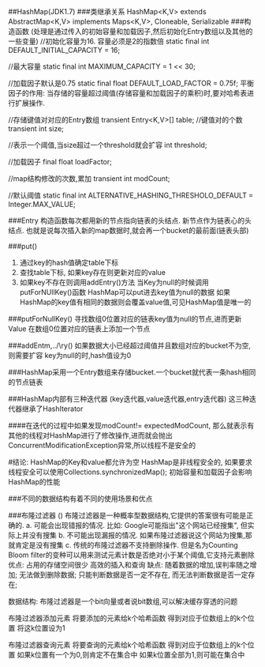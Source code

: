 ##HashMap(JDK1.7)
###类继承关系
   HashMap<K,V> extends AbstractMap<K,V> implements Maps<K,V>, Cloneable, Serializable
###构造函数 (处理是通过传入的初始容量和加载因子,然后初始化Entry数组以及其他的一些变量)
   //初始化容量为16. 容量必须是2的指数倍
   static final int DEFAULT_INITIAL_CAPACITY = 16; 
   
   //最大容量
   static final int MAXIMUM_CAPACITY = 1 << 30;
   
   //加载因子默认是0.75
   static final float DEFAULT_LOAD_FACTOR = 0.75f;
   平衡因子的作用: 当存储的容量超过阈值(存储容量和加载因子的乘积)时,要对哈希表进行扩展操作.
   
   //存储键值对对应的Entry数组
   transient Entry<K,V>[] table;
      //键值对的个数
   transient int size;
   
   //表示一个阈值,当size超过一个threshold就会扩容
   int threshold;
   
   //加载因子
   final float loadFactor;
   
   //map结构修改的次数,累加
   transient int modCount;
   
   //默认阈值
   static final int ALTERNATIVE_HASHING_THRESHOLO_DEFAULT = Integer.MAX_VALUE;
   
###Entry
   构造函数每次都用新的节点指向链表的头结点. 新节点作为链表心的头结点. 也就是说每次插入新的map数据时,就会再一个bucket的最前面(链表头部) 
 
###put()
   1. 通过key的hash值确定table下标
   2. 查找table下标, 如果key存在则更新对应的value
   3. 如果key不存在则调用addEntry()方法 
  当Key为null的时候调用putForNUllKey()函数
  HashMap可以put进去key值为null的数据
  如果HashMap的key值有相同的数据则会覆盖value值,可见HashMap值是唯一的
  
###putForNullKey()
   寻找数组0位置对应的链表key值为null的节点,进而更新Value
   在数组0位置对应的链表上添加一个节点
 
###addEntm,../\\ry()
   如果数据大小已经超过阈值并且数组对应的bucket不为空,则需要扩容
   key为null的时,hash值设为0
 
###HashMap采用一个Entry数组来存储bucket.一个bucket就代表一条hash相同的节点链表

###HashMap内部有三种迭代器 (key迭代器,value迭代器,entry迭代器)
   这三种迭代器继承了HashIterator
   
####在迭代的过程中如果发现modCount!= expectedModCount, 那么就表示有其他的线程对HashMap进行了修改操作,进而就会抛出ConcurrentModificationException异常,所以线程不是安全的

#结论:
   HashMap的Key和value都允许为空
   HashMap是非线程安全的, 如果要求线程安全可以使用Collections.synchronizedMap();
   初始容量和加载因子会影响HashMap的性能
   


###不同的数据结构有着不同的使用场景和优点

###布隆过滤器 ()
   布隆过滤器是一种概率型数据结构,它提供的答案很有可能是正确的. 
    a. 可能会出现错报的情况. 比如: Google可能指出"这个网站已经搜集", 但实际上并没有搜集
    b. 不可能出现漏报的情况. 如果布隆过滤器说这个网站为搜集,那就肯定是没有搜集
    c. 传统的布隆过滤器不支持删除操作. 但是名为Counting Bloom filter的变种可以用来测试元素计数是否绝对小于某个阈值,它支持元素删除
    优点: 
        占用的存储空间很少
        高效的插入和查询
    缺点:
        随着数据的增加,误判率随之增加; 
        无法做到删除数据;
        只能判断数据是否一定不存在, 而无法判断数据是否一定存在;
        
   数据结构: 布隆过滤器是一个bit向量或者说bit数组,可以解决缓存穿透的问题
   
   布隆过滤器添加元素
        将要添加的元素给k个哈希函数
        得到对应于位数组上的k个位置
        将这k位置设为1
    
   布隆过滤器查询元素
        将要查询的元素给k个哈希函数
        得到对应于位数组上的k个位置
        如果k位置有一个为0,则肯定不在集合中
        如果k位置全部为1,则可能在集合中